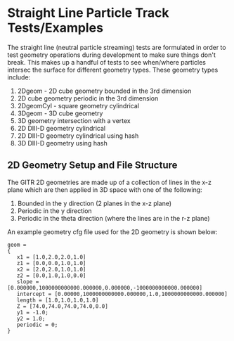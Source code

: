 # Straight Line Particle Track Tests/Examples
The straight line (neutral particle streaming) tests are formulated in order
to test geometry operations during development to make sure things don't break.
This makes up a handful of tests to see when/where particles intersec the surface
for different geometry types. These geometry types include:
1. 2Dgeom - 2D cube geometry bounded in the 3rd dimension
2. 2D cube geometry periodic in the 3rd dimension
3. 2DgeomCyl - square geometry cylindrical
4. 3Dgeom - 3D cube geometry
5. 3D geometry intersection with a vertex
6. 2D DIII-D geometry cylindrical
7. 2D DIII-D geometry cylindrical using hash
8. 3D DIII-D geometry using hash

## 2D Geometry Setup and File Structure
The GITR 2D geometries are made up of a collection of lines in the x-z plane which are then 
applied in 3D space with one of the following:
1. Bounded in the y direction (2 planes in the x-z plane)
2. Periodic in the y direction
3. Periodic in the theta direction (where the lines are in the r-z plane)

An example geometry cfg file used for the 2D geometry is shown below:
```
geom = 
{
   x1 = [1.0,2.0,2.0,1.0] 
   z1 = [0.0,0.0,1.0,1.0] 
   x2 = [2.0,2.0,1.0,1.0] 
   z2 = [0.0,1.0,1.0,0.0]
   slope = [0.000000,1000000000000.000000,0.000000,-1000000000000.000000]
   intercept = [0.00000,1000000000000.000000,1.0,1000000000000.000000]
   length = [1.0,1.0,1.0,1.0]   
   Z = [74.0,74.0,74.0,74.0,0.0]       
   y1 = -1.0;
   y2 = 1.0;
   periodic = 0;
}
```
